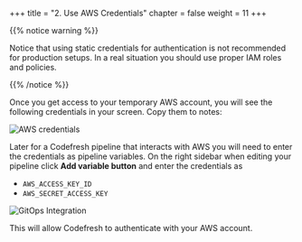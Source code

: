 +++
title = "2. Use AWS Credentials"
chapter = false
weight = 11
+++

{{% notice warning %}}
<p style='text-align: left;'>
Notice that using static credentials for authentication is not recommended for production setups. In a real situation you should use proper IAM roles and policies.
</p>
{{% /notice %}}

Once you get access to your temporary AWS account, you will see the following credentials in your screen. Copy them to notes:

![AWS credentials](/images/prerequisites/aws-creds.png)

Later for a Codefresh pipeline that interacts with AWS you will need to enter the credentials as pipeline variables. On the right sidebar when editing your pipeline click **Add variable button** and enter the credentials as

* `AWS_ACCESS_KEY_ID`
* `AWS_SECRET_ACCESS_KEY`

![GitOps Integration](/images/prerequisites/codefresh-aws-auth.png)

This will allow Codefresh to authenticate with your AWS account.


